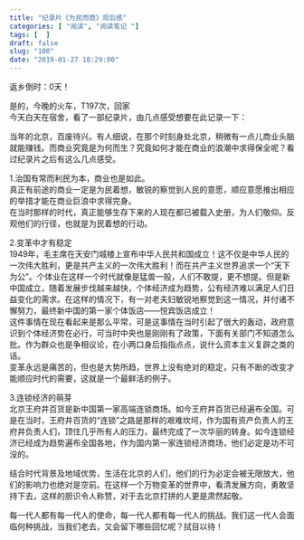 ```yaml
---
title: "纪录片《为民而商》观后感"
categories: [ "阅读", "阅读笔记 "]
tags: [  ]
draft: false
slug: "100"
date: "2019-01-27 18:29:00"
---
```




返乡倒时：0天！

是的，今晚的火车，T197次，回家  
今天白天在宿舍，看了一部纪录片，由几点感受想要在此记录一下：


当年的北京，百废待兴。有人细说，在那个时刻身处北京，稍微有一点儿商业头脑就能赚钱。而商业究竟是为何而生？究竟如何才能在商业的浪潮中求得保全呢？看过纪录片之后有这么几点感受。

1.治国有常而利民为本，商业也是如此。  
真正有前途的商业一定是为民着想，敏锐的察觉到人民的意愿，顺应意愿推出相应的举措才能在商业巨浪中求得完身。  
在当时那样的时代，真正能够生存下来的人现在都已被载入史册，为人们敬仰。反观他们的行径，也就是为民着想的行动。

2.变革中才有稳定  
1949年，毛主席在天安门城楼上宣布中华人民共和国成立！这不仅是中华人民的一次伟大胜利，更是共产主义的一次伟大胜利！而在共产主义世界追求一个“天下为公”。个体业在这样一个时代就像是猛兽一般，人们不敢提，更不想提。但是新中国成立，随着发展步伐越来越快，个体经济成为趋势，公有经济难以满足人们日益变化的需求。在这样的情况下，有一对老夫妇敏锐地察觉到这一情况，并付诸不懈努力，最终新中国的第一家个体饭店——悦宾饭店成立！  
这件事情在现在看起来是那么平常，可是这事情在当时引起了很大的轰动，政府意识到个体经济势在必行，可当时中央也是刚刚有了政策，下面有关部门不知道怎么批。作为群众也是争相议论，在小两口身后指指点点，说什么资本主义复辟之类的话。  
变革永远是痛苦的，但也是大势所趋，世界上没有绝对的稳定，只有不断的改变才能顺应时代的需要，这就是一个最鲜活的例子。

3.连锁经济的萌芽  
北京王府井百货是新中国第一家高端连锁商场。如今王府井百货已经遍布全国。可是在当时，王府井百货的“连锁”之路是那样的艰难坎坷，作为国有资产负责人的王府井负责人们，顶住几乎所有人的压力，最终完成了一次华丽的转身。如今连锁经济已经成为趋势遍布全国各地，作为国内第一家连锁经济商场，他们必定是功不可没的。

结合时代背景及地域优势，生活在北京的人们，他们的行为必定会被无限放大，他们的影响力也绝对是空前。在这样一个万物变革的世界中，看清发展方向，勇敢坚持下去，这样的胆识令人称赞，对于去北京打拼的人更是肃然起敬。

每一代人都有每一代人的使命，每一代人都有每一代人的挑战。我们这一代人会面临何种挑战，当我们老去，又会留下哪些回忆呢？拭目以待！